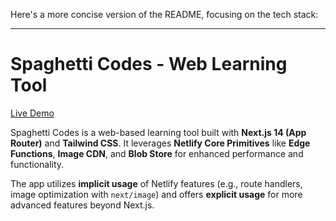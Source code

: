 Here's a more concise version of the README, focusing on the tech stack:

---

# Spaghetti Codes - Web Learning Tool

[Live Demo](https://spaghettis.netlify.app/)

Spaghetti Codes is a web-based learning tool built with **Next.js 14 (App Router)** and **Tailwind CSS**. It leverages **Netlify Core Primitives** like **Edge Functions**, **Image CDN**, and **Blob Store** for enhanced performance and functionality.

The app utilizes **implicit usage** of Netlify features (e.g., route handlers, image optimization with `next/image`) and offers **explicit usage** for more advanced features beyond Next.js.
